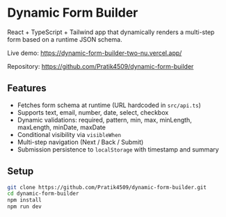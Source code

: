 # Dynamic Form Builder

React + TypeScript + Tailwind app that dynamically renders a multi-step form based on a runtime JSON schema.

Live demo: https://dynamic-form-builder-two-nu.vercel.app/ 

Repository: https://github.com/Pratik4509/dynamic-form-builder

## Features
- Fetches form schema at runtime (URL hardcoded in `src/api.ts`)
- Supports text, email, number, date, select, checkbox
- Dynamic validations: required, pattern, min, max, minLength, maxLength, minDate, maxDate
- Conditional visibility via `visibleWhen`
- Multi-step navigation (Next / Back / Submit)
- Submission persistence to `localStorage` with timestamp and summary

## Setup
```bash
git clone https://github.com/Pratik4509/dynamic-form-builder.git
cd dynamic-form-builder
npm install
npm run dev
